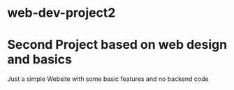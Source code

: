 # web-dev-project2
# Second Project based on web design and basics
 
 Just a simple Website with some basic features and no backend code

